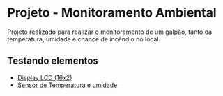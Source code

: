 # Projeto - Monitoramento Ambiental

Projeto realizado para realizar o monitoramento de um galpão, tanto da temperatura, umidade e chance de incêndio no local.

## Testando elementos
- [Display LCD (16x2)](https://github.com/CarlosG18/sd_dca0919/blob/main/projetos/uni1/elementos/lcd.md)
- [Sensor de Temperatura e umidade](https://github.com/CarlosG18/sd_dca0919/blob/main/projetos/uni1/elementos/sensor_t.md)